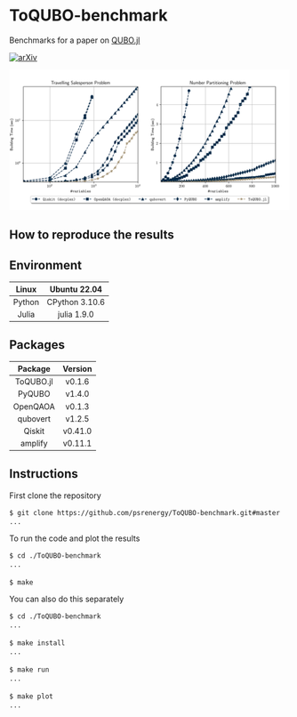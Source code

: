 # ToQUBO-benchmark

Benchmarks for a paper on [QUBO.jl](https://github.com/psrenergy/QUBO.jl)

[![arXiv](https://img.shields.io/badge/arXiv-1234.56789-b31b1b.svg)](https://arxiv.org)

[![Benchmark Results](./data/results.png)](/)

## How to reproduce the results

## Environment

| Linux  | Ubuntu 22.04   |
| :----: | :------------: |
| Python | CPython 3.10.6 |
| Julia  | julia 1.9.0    |

## Packages

| Package   | Version |
| :-------: | :-----: |
| ToQUBO.jl | v0.1.6  |
| PyQUBO    | v1.4.0  |
| OpenQAOA  | v0.1.3  |
| qubovert  | v1.2.5  |
| Qiskit    | v0.41.0 |
| amplify   | v0.11.1 |

## Instructions

First clone the repository

```shell
$ git clone https://github.com/psrenergy/ToQUBO-benchmark.git#master
...
```

To run the code and plot the results

```shell
$ cd ./ToQUBO-benchmark
...

$ make
```

You can also do this separately

```shell
$ cd ./ToQUBO-benchmark
...

$ make install
...

$ make run
...

$ make plot
...

```
